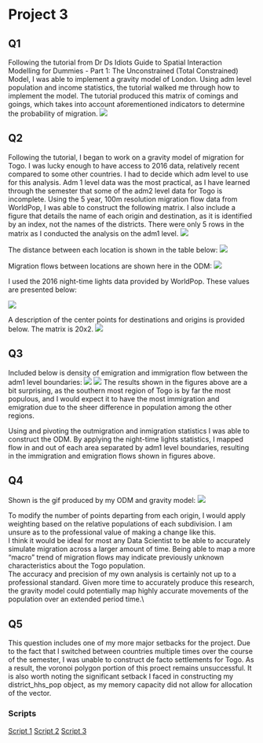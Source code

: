 # Project 3
## Q1
Following the tutorial from Dr Ds Idiots Guide to Spatial Interaction Modelling for Dummies - Part 1: The Unconstrained (Total Constrained) Model, I was able to implement a gravity model of London. Using adm level population and income statistics, the tutorial walked me through how to implement the model. The tutorial produced this matrix of comings and goings, which takes into account aforementioned indicators to determine the probability of migration.
![](P3_D1.png)

## Q2
Following the tutorial, I began to work on a gravity model of migration for Togo. I was lucky enough to have access to 2016 data, relatively recent compared to some other countries. I had to decide which adm level to use for this analysis. Adm 1 level data was the most practical, as I have learned through the semester that some of the adm2 level data for Togo is incomplete. Using the 5 year, 100m resolution migration flow data from WorldPop, I was able to construct the following matrix. I also include a figure that details the name of each origin and destination, as it is identified by an index, not the names of the districts. There were only 5 rows in the matrix as I conducted the analysis on the adm1 level.
![](_P3_D2.png)

The distance between each location is shown in the table below:
![](_P3_D6.png)

Migration flows between locations are shown here in the ODM:
![](_P3_D3.png)

I used the 2016 night-time lights data provided by WorldPop. These values are presented below:

![](_P3_D7.png)

A description of the center points for destinations and origins is provided below. The matrix is 20x2.
![](_P3_D8.png)


## Q3

Included below is density of emigration and immigration flow between the adm1 level boundaries:
![](_P3_D4.png)
![](_P3_D5.png)
The results shown in the figures above are a bit surprising, as the southern most region of Togo is by far the most populous, and I would expect it to have the most immigration and emigration due to the sheer difference in population among the other regions.

Using and pivoting the outmigration and inmigration statistics I was able to construct the ODM. By applying the night-time lights statistics, I mapped flow in and out of each area separated by adm1 level boundaries, resulting in the immigration and emigration flows shown in figures above.

## Q4

Shown is the gif produced by my ODM and gravity model:
![](output.gif)

To modify the number of points departing from each origin, I would apply weighting based on the relative populations of each subdivision. I am unsure as to the professional value of making a change like this.\
I think it would be ideal for most any Data Scientist to be able to accurately simulate migration across a larger amount of time. Being able to map a more “macro” trend of migration flows may indicate previously unknown characteristics about the Togo population.\
The accuracy and precision of my own analysis is certainly not up to a professional standard. Given more time to accurately produce this research, the gravity model could potentially map highly accurate movements of the population over an extended period time.\

## Q5

This question includes one of my more major setbacks for the project. Due to the fact that I switched between countries multiple times over the course of the semester, I was unable to construct de facto settlements for Togo. As a result, the voronoi polygon portion of this proect remains unsuccessful. It is also worth noting the significant setback I faced in constructing my district_hhs_pop object, as my memory capacity did not allow for allocation of the vector.

### Scripts
[Script 1](P3_1_transport.R)
[Script 2](P3_gravity.R)
[Script 3](P3_6_finalgravity.R)
